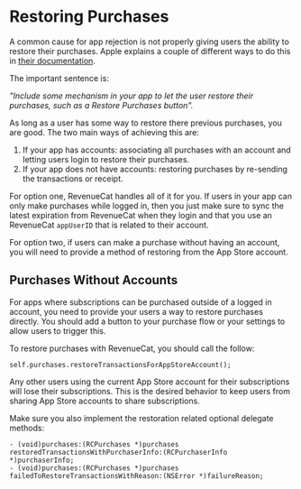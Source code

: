 # Restoring Purchases

A common cause for app rejection is not properly giving users the ability to restore their purchases. Apple explains a couple of different ways to do this in [their documentation](https://developer.apple.com/library/content/documentation/NetworkingInternet/Conceptual/StoreKitGuide/Chapters/Restoring.html). 

The important sentence is: 

*"Include some mechanism in your app to let the user restore their purchases, such as a Restore Purchases button".*

As long as a user has some way to restore there previous purchases, you are good. The two main ways of achieving this are:

1. If your app has accounts: associating all purchases with an account and letting users login to restore their purchases.
2. If your app does not have accounts: restoring purchases by re-sending the transactions or receipt.

For option one, RevenueCat handles all of it for you. If users in your app can only make purchases while logged in, then you just make sure to sync the latest expiration from RevenueCat when they login and that you use an RevenueCat `appUserID` that is related to their account.

For option two, if users can make a purchase without having an account, you will need to provide a method of restoring from the App Store account.

## Purchases Without Accounts

For apps where subscriptions can be purchased outside of a logged in account, you need to provide your users a way to restore purchases directly. You should add a button to your purchase flow or your settings to allow users to trigger this.

To restore purchases with RevenueCat, you should call the follow:
```
self.purchases.restoreTransactionsForAppStoreAccount();
```

Any other users using the current App Store account for their subscriptions will lose their subscriptions. This is the desired behavior to keep users from sharing App Store accounts to share subscriptions.

Make sure you also implement the restoration related optional delegate methods:

```
- (void)purchases:(RCPurchases *)purchases restoredTransactionsWithPurchaserInfo:(RCPurchaserInfo *)purchaserInfo;
- (void)purchases:(RCPurchases *)purchases failedToRestoreTransactionsWithReason:(NSError *)failureReason;
```